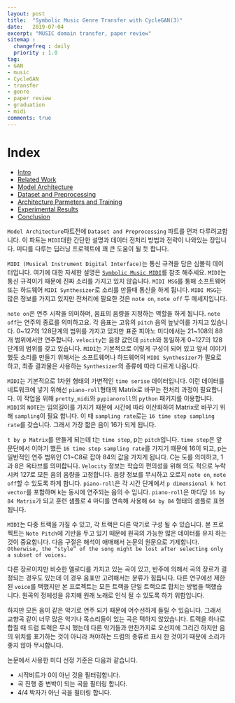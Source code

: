 ```yaml
---
layout: post
title:  "Symbolic Music Genre Transfer with CycleGAN(3)"
date:   2019-07-04
excerpt: "MUSIC domain transfer, paper review"
sitemap :
  changefreq : daily
  priority : 1.0
tag:
- GAN
- music
- CycleGAN
- transfer
- genre
- paper review
- graduation
- midi
comments: true
---
```


# Index
- <a href='https://sihan-son.github.io/CycleGAN-music-intro'>Intro</a>
- <a href='https://sihan-son.github.io/CycleGAN-music-related'>Related Work</a>
- <a href='https://sihan-son.github.io/CycleGAN-music-model'>Model Architecture</a>
- <a href='https://sihan-son.github.io/CycleGAN-music-pre'>Dataset and Preprocessing</a>
- <a href=''>Architecture Parmeters and Training</a>
- <a href=''>Experimental Results</a>
- <a href=''>Conclusion</a>

`Model Architecture`파트전에 `Dataset and Preprocessing` 파트를 먼저 다루려고합니다. 이 파트는 `MIDI`대한 간단한 설명과 데이터 전처리 방법과 전략이 나와있는 장입니다. 미디를 다루는 딥러닝 프로젝트에 꽤 큰 도움이 될 듯 합니다. 

`MIDI (Musical Instrument Digital Interface)`는 통신 규격을 담은 심볼릭 데이터입니다. 여기에 대한 자세한 설명은 <a href ='https://sihan-son.github.io/midi'>`Symbolic Music MIDI`</a>를 참조 해주세요. `MIDI`는 통신 규격이기 때문에 진짜 소리를 가지고 있지 않습니다. `MIDI MSG`를 통해 소프트웨어 또는 하드웨어 `MIDI Synthesizer`로 소리를 만들때 통신을 하게 됩니다. `MIDI MSG`는 많은 정보를 가지고 있지만 전처리에 필요한 것은 `note on`, `note off` 두 메세지입니다.  

`note on`은 연주 시작을 의미하며, 음표의 음량을 지정하는 역할을 하게 됩니다. `note off`는 연주의 종료를 의미하고요. 각 음표는 고유의 `pitch` 음의 높낮이를 가지고 있습니다. 0~127의 128단계의 범위를 가지고 있지만 표준 피아노 미디에서는 21~108의 88개 범위에서만 연주합니다. `velocity`는 음량 값인데 `pitch`와 동일하게 0~127의 128 단계의 범위를 갖고 있습니다. `MIDI`는 기본적으로 이렇게 구성이 되어 있고 앞서 이야기 했듯 소리를 만들기 위해서는 소프트웨어나 하드웨어의 `MIDI Synthesizer`가 필요로 하고, 최종 결과물은 사용하는 `Synthesizer`의 종류에 따라 다르게 나옵니다.   

`MIDI`는 기본적으로 1차원 형태의 가변적인 `time serise` 데이터입니다. 이런 데이터를 네트워크에 넣기 위해선 `piano-roll`형태의 Matrix로 바꾸는 전처리 과정이 필요합니다. 이 작업을 위해 `pretty_midi`와 `pypianoroll`의 `python` 패키지를 이용합니다. `MIDI`의 `NOTE`는 임의길이를 가지기 때문에 시간에 따라 이산화하여 Matrix로 바꾸기 위해 `sampling`이 필요 합니다. 이 때 `sampling rate`로는 `16 time step sampling rate`를 갖습니다. 그래서 가장 짧은 음이 16가 되게 됩니다.   

`t by p Matrix`를 만들게 되는데 t는 `time step`, p는 `pitch`입니다. `time step`은 앞 문단에서 이야기 했든 `16 time step sampling rate`를 가지기 때문에 16이 되고, p는 일반적인 연주 범위인 C1~C8로 잡아 84의 값을 가지게 됩니다. C는 도를 의미하고, 1과 8은 옥타브를 의미합니다. `Velocity` 정보는 학습의 편의성을 위해 의도 적으로 누락시켜 127로 모든 음의 음량을 고정합니다. 음량 정보를 무시하고 오로지 `note on`, `note off`할 수 있도록 하게 합니다. `piano-roll`은 각 시간 단계에서 `p dimensional k hot vector`를 포함하며 k는 동시에 연주되는 음의 수 입니다. `piano-roll`은 마디당 `16 by 84 Matrix`가 되고 훈련 샘플로 4 마디를 연속해 사용해 `64 by 84` 형태의 샘플로 표현 됩니다.  

`MIDI`는 다중 트랙을 가질 수 있고, 각 트랙은 다른 악기로 구성 될 수 있습니다. 본 프로젝트는 `Note Pitch`에 기반을 두고 있기 때문에 원곡의 가능한 많은 데이터를 유지 하는 것이 중요합니다. 다음 구절은 해석이 애매해서 논문의 원문으로 기제합니다. `Otherwise, the “style” of the song might be lost after selecting only a subset of voices.`  

다른 장르이지만 비슷한 멜로디를 가지고 있는 곡이 있고, 반주에 의해서 곡의 장르가 결정되는 경우도 있는데 이 경우 음표만 고려해서는 분류가 힘듭니다. 다른 연구에선 제한된 `voice`를 택했지만 본 프로젝트는 모든 트랙을 단일 트랙으로 합치는 방법을 택했습니다. 원곡의 정체성을 유지해 원래 노래로 인식 될 수 있도록 하기 위함입니다.   

하지만 모든 음이 같은 악기로 연주 되기 때문에 어수선하게 들릴 수 있습니다. 그래서 교향곡 같이 너무 많은 악기나 목소리들이 있는 곡은 택하지 않았습니다. 트랙을 하나로 합칠 때 드럼 트랙은 무시 했는데 다른 악기들과 만찬가지로 오선지에 그리긴 하지만 음의 위치를 표기하는 것이 아니라 쳐야하는 드럼의 종류르 표시 한 것이기 때문에 소리가 좋지 않아 무시합니다.   

논문에서 사용한 미디 선정 기준은 다음과 같습니다.

- 시작비트가 0이 아닌 것을 필터링합니다. 
- 곡 진행 중 변박이 되는 곡을 필터링 합니다.
- 4/4 박자가 아닌 곡을 필터링 합니다.  